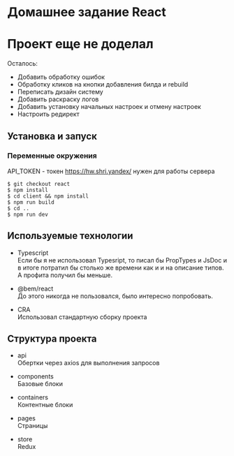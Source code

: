 # Домашнее задание React
# Проект еще не доделал
Осталось: 
- Добавить обработку ошибок
- Обработку кликов на кнопки добавления билда и rebuild
- Переписать дизайн систему
- Добавить раскраску логов
- Добавить установку начальных настроек и отмену настроек
- Настроить редирект

## Установка и запуск

### Переменные окружения

API_TOKEN - токен https://hw.shri.yandex/ нужен для работы сервера<br>

``` shell
$ git checkout react
$ npm install
$ cd client && npm install
$ npm run build
$ cd ..
$ npm run dev
```

## Используемые технологии 

- Typescript <br>
Если бы я не использовал Typesript, то писал бы PropTypes и JsDoc и в итоге потратил бы столько же времени как и и на описание типов. А профита получил бы меньше.

- @bem/react <br>
До этого никогда не пользовался, было интересно попробовать.

- CRA <br>
Использовал стандартную сборку проекта

## Структура проекта
 
- api <br>
Обертки через axios для выполнения запросов

- components <br>
Базовые блоки

- containers <br>
Контентные блоки

- pages <br>
Страницы

- store <br>
Redux